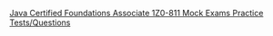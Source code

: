 [Java Certified Foundations Associate 1Z0-811 Mock Exams Practice Tests/Questions](https://enthuware.com/java-certification-mock-exams/oracle-certified-associate/java-foundation-1z0-811)
